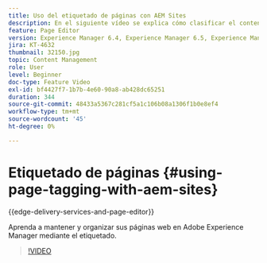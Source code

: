 ```yaml
---
title: Uso del etiquetado de páginas con AEM Sites
description: En el siguiente vídeo se explica cómo clasificar el contenido de un sitio web en Adobe Experience Manager de forma rápida y sencilla mediante etiquetas de página.
feature: Page Editor
version: Experience Manager 6.4, Experience Manager 6.5, Experience Manager as a Cloud Service
jira: KT-4632
thumbnail: 32150.jpg
topic: Content Management
role: User
level: Beginner
doc-type: Feature Video
exl-id: bf4427f7-1b7b-4e60-90a8-ab428dc65251
duration: 344
source-git-commit: 48433a5367c281cf5a1c106b08a1306f1b0e8ef4
workflow-type: tm+mt
source-wordcount: '45'
ht-degree: 0%

---
```


# Etiquetado de páginas {#using-page-tagging-with-aem-sites}

{{edge-delivery-services-and-page-editor}}

Aprenda a mantener y organizar sus páginas web en Adobe Experience Manager mediante el etiquetado.

>[!VIDEO](https://video.tv.adobe.com/v/32150?quality=12&learn=on)
